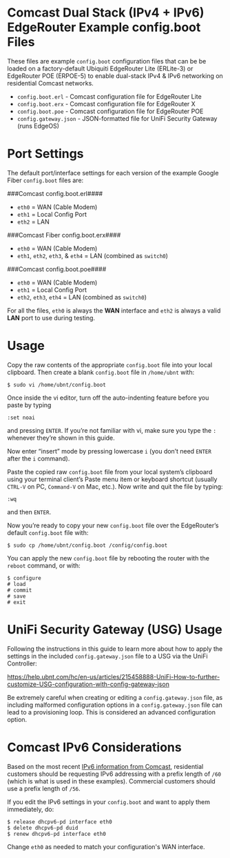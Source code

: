 # Comcast Dual Stack (IPv4 + IPv6) EdgeRouter Example config.boot Files

These files are example `config.boot` configuration files that can be be loaded on a factory-default Ubiquiti EdgeRouter
Lite (ERLite-3) or EdgeRouter POE (ERPOE-5) to enable dual-stack IPv4 & IPv6 networking on residential Comcast networks.

- `config.boot.erl` - Comcast configuration file for EdgeRouter Lite
- `config.boot.erx` - Comcast configuration file for EdgeRouter X
- `config.boot.poe` - Comcast configuration file for EdgeRouter POE
- `config.gateway.json` - JSON-formatted file for UniFi Security Gateway (runs EdgeOS)

# Port Settings
The default port/interface settings for each version of the example Google Fiber `config.boot` files are:

###Comcast config.boot.erl####
- `eth0` = WAN (Cable Modem)
- `eth1` = Local Config Port
- `eth2` = LAN

###Comcast Fiber config.boot.erx####
- `eth0` = WAN (Cable Modem)
- `eth1`, `eth2`, `eth3`, & `eth4` = LAN (combined as `switch0`)

###Comcast config.boot.poe####
- `eth0` = WAN (Cable Modem)
- `eth1` = Local Config Port
- `eth2`, `eth3`, `eth4` = LAN (combined as `switch0`)

For all the files, `eth0` is always the **WAN** interface and `eth2` is always a valid **LAN** port to use during testing.

# Usage
Copy the raw contents of the appropriate `config.boot` file into your local clipboard.
Then create a blank `config.boot` file in `/home/ubnt` with:

    $ sudo vi /home/ubnt/config.boot

Once inside the vi editor, turn off the auto-indenting feature before you paste by typing

    :set noai

and pressing `ENTER`. If you’re not familiar with vi, make sure you type the `:` whenever they’re shown in this guide.

Now enter “insert” mode by pressing lowercase `i` (you don’t need `ENTER` after the `i` command).

Paste the copied raw `config.boot` file from your local system’s clipboard using your terminal client’s
Paste menu item or keyboard shortcut (usually `CTRL-V` on PC, `Command-V` on Mac, etc.). Now write and quit
the file by typing:

    :wq

and then `ENTER`.

Now you’re ready to copy your new `config.boot` file over the EdgeRouter’s default `config.boot` file with:

    $ sudo cp /home/ubnt/config.boot /config/config.boot

You can apply the new `config.boot` file by rebooting the router with the `reboot` command, or with:

    $ configure
    # load
    # commit
    # save
    # exit

# UniFi Security Gateway (USG) Usage
Following the instructions in this guide to learn more about how to apply the settings in the included `config.gateway.json` file to a USG via the UniFi Controller:

https://help.ubnt.com/hc/en-us/articles/215458888-UniFi-How-to-further-customize-USG-configuration-with-config-gateway-json

Be extremely careful when creating or editing a `config.gateway.json` file, as including malformed configuration options in a `config.gateway.json` file can lead to a provisioning loop. This is considered an advanced configuration option.

# Comcast IPv6 Considerations

Based on the most recent [IPv6 information from Comcast](http://www.comcast6.net/), residential customers should be requesting IPv6 addressing
with a prefix length of `/60` (which is what is used in these examples). Commercial customers should use a prefix
length of `/56`.

If you edit the IPv6 settings in your `config.boot` and want to apply them immediately, do:

    $ release dhcpv6-pd interface eth0
    $ delete dhcpv6-pd duid 
    $ renew dhcpv6-pd interface eth0

Change `eth0` as needed to match your configuration's WAN interface.
